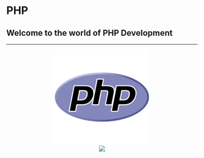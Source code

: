 # PHP
## Welcome to the world of PHP Development
---------------------------------------

<div align="center" style="font-size:.85em">
  <img height="250" src="https://raw.githubusercontent.com/github/explore/80688e429a7d4ef2fca1e82350fe8e3517d3494d/topics/php/php.png"><br>
</div>
 
<div align="center">
  <img src="https://www.ingeniumweb.com/in/images/5-stories-you-didnt-know-about-php-development/4905.png">
</div>
